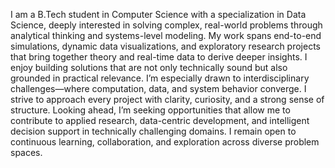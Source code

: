 I am a B.Tech student in Computer Science with a specialization in Data Science, deeply interested in solving complex, real-world problems through analytical thinking and systems-level modeling. My work spans end-to-end simulations, dynamic data visualizations, and exploratory research projects that bring together theory and real-time data to derive deeper insights. I enjoy building solutions that are not only technically sound but also grounded in practical relevance. I’m especially drawn to interdisciplinary challenges—where computation, data, and system behavior converge. I strive to approach every project with clarity, curiosity, and a strong sense of structure. Looking ahead, I’m seeking opportunities that allow me to contribute to applied research, data-centric development, and intelligent decision support in technically challenging domains. I remain open to continuous learning, collaboration, and exploration across diverse problem spaces.

